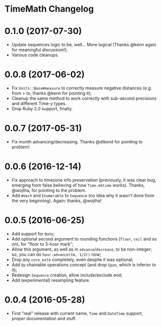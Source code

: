 # TimeMath Changelog

# 0.1.0 (2017-07-30)

* Update sequences logic to be, well... More logical (Thanks @kenn again for meaningful discussion!);
* Various code cleanups.

# 0.0.8 (2017-06-02)

* Fix `Units::Base#measure` to correctly measure negative distances (e.g. from > to, thanks @kenn for
  pointing it);
* Cleanup the same method to work correctly with sub-second precisions and different Time-y types.
* Drop Ruby 2.0 support, finally.

# 0.0.7 (2017-05-31)

* Fix month advancing/decreasing. Thanks @dikond for pointing to problem!

# 0.0.6 (2016-12-14)

* Fix approach to timezone info preservation (previously, it was clear bug, emerging from
  false believing of how `Time.mktime` works). Thanks, @wojtha, for pointing to the problem.
* Add `#each` and `Enumerable` to `Sequence` (no idea why it wasn't done from the very
  beginning). Again: thanks, @wojtha!

# 0.0.5 (2016-06-25)

* Add support for `Date`;
* Add optional second argument to rounding functions (`floor`, `ceil` and
  so on), for "floor to 3-hour mark";
* Allow this argument, as well as in `advance`/`decrease`, to be non-integer;
  so, you can do `hour.advance(tm, 1/2r)` now;
* Drop any `core_ext`s completely, even despite it was optional;
* Add `Op` chainable operations concept (and drop `Span`, which
  is inferior to it);
* Redesign `Sequence` creation, allow include/exclude end;
* Add (experimental) resampling feature.

# 0.0.4 (2016-05-28)

* First "real" release with current name, `Time` and `DateTime` support,
  proper documentation and stuff.
